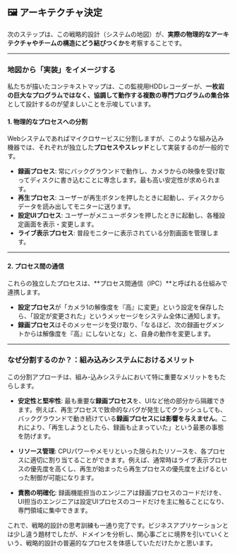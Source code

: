 ## 🖼️ アーキテクチャ決定

次のステップは、この戦略的設計（システムの地図）が、**実際の物理的なアーキテクチャやチームの構造にどう結びつくか**を考察することです。

***

### 地図から「実装」をイメージする

私たちが描いたコンテキストマップは、この監視用HDDレコーダーが、**一枚岩の巨大なプログラムではなく、協調して動作する複数の専門プログラムの集合体**として設計するのが望ましいことを示唆しています。



#### 1. 物理的なプロセスへの分割

Webシステムであればマイクロサービスに分割しますが、このような組み込み機器では、それぞれが独立した**プロセスやスレッド**として実装するのが一般的です。

* **録画プロセス**: 常にバックグラウンドで動作し、カメラからの映像を受け取ってディスクに書き込むことに専念します。最も高い安定性が求められます。
* **再生プロセス**: ユーザーが再生ボタンを押したときに起動し、ディスクからデータを読み出してモニターに送ります。
* **設定UIプロセス**: ユーザーがメニューボタンを押したときに起動し、各種設定画面を表示・変更します。
* **ライブ表示プロセス**: 普段モニターに表示されている分割画面を管理します。

---
#### 2. プロセス間の通信

これらの独立したプロセスは、**プロセス間通信（IPC）**と呼ばれる仕組みで連携します。

* **設定プロセス**が「カメラ1の解像度を『高』に変更」という設定を保存したら、「設定が変更された」というメッセージをシステム全体に通知します。
* **録画プロセス**はそのメッセージを受け取り、「なるほど、次の録画セグメントからは解像度を『高』にしないとな」と、自身の動作を変更します。

---
### なぜ分割するのか？：組み込みシステムにおけるメリット

この分割アプローチは、組み-込みシステムにおいて特に重要なメリットをもたらします。

* **安定性と堅牢性**:
    最も重要な**録画プロセス**を、UIなど他の部分から隔離できます。例えば、再生プロセスで致命的なバグが発生してクラッシュしても、バックグラウンドで動き続けている**録画プロセスには影響を与えません**。これにより、「再生しようとしたら、録画も止まっていた」という最悪の事態を防げます。

* **リソース管理**:
    CPUパワーやメモリといった限られたリソースを、各プロセスに適切に割り当てることができます。例えば、通常時はライブ表示プロセスの優先度を高くし、再生が始まったら再生プロセスの優先度を上げるといった制御が可能になります。

* **責務の明確化**:
    録画機能担当のエンジニアは録画プロセスのコードだけを、UI担当のエンジニアは設定UIプロセスのコードだけを主に触ることになり、専門領域に集中できます。

これで、戦略的設計の思考訓練も一通り完了です。ビジネスアプリケーションとは少し違う題材でしたが、ドメインを分析し、関心事ごとに境界を引いていくという、戦略的設計の普遍的なプロセスを体感していただけたかと思います。